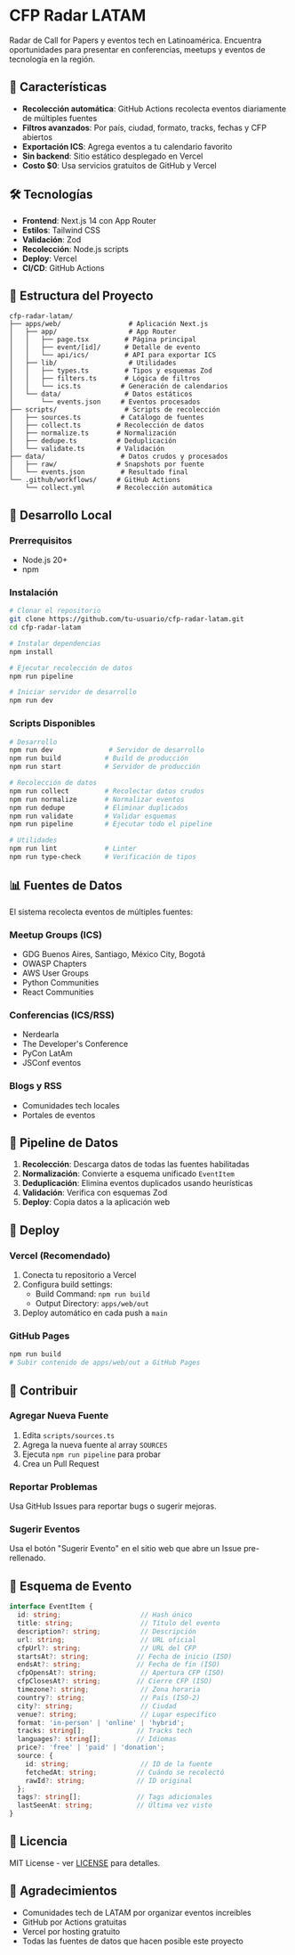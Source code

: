 # CFP Radar LATAM

Radar de Call for Papers y eventos tech en Latinoamérica. Encuentra oportunidades para presentar en conferencias, meetups y eventos de tecnología en la región.

## 🚀 Características

- **Recolección automática**: GitHub Actions recolecta eventos diariamente de múltiples fuentes
- **Filtros avanzados**: Por país, ciudad, formato, tracks, fechas y CFP abiertos
- **Exportación ICS**: Agrega eventos a tu calendario favorito
- **Sin backend**: Sitio estático desplegado en Vercel
- **Costo $0**: Usa servicios gratuitos de GitHub y Vercel

## 🛠️ Tecnologías

- **Frontend**: Next.js 14 con App Router
- **Estilos**: Tailwind CSS
- **Validación**: Zod
- **Recolección**: Node.js scripts
- **Deploy**: Vercel
- **CI/CD**: GitHub Actions

## 📁 Estructura del Proyecto

```
cfp-radar-latam/
├── apps/web/                 # Aplicación Next.js
│   ├── app/                  # App Router
│   │   ├── page.tsx         # Página principal
│   │   ├── event/[id]/      # Detalle de evento
│   │   └── api/ics/         # API para exportar ICS
│   ├── lib/                  # Utilidades
│   │   ├── types.ts         # Tipos y esquemas Zod
│   │   ├── filters.ts       # Lógica de filtros
│   │   └── ics.ts          # Generación de calendarios
│   └── data/                # Datos estáticos
│       └── events.json     # Eventos procesados
├── scripts/                 # Scripts de recolección
│   ├── sources.ts          # Catálogo de fuentes
│   ├── collect.ts         # Recolección de datos
│   ├── normalize.ts       # Normalización
│   ├── dedupe.ts          # Deduplicación
│   └── validate.ts        # Validación
├── data/                   # Datos crudos y procesados
│   ├── raw/               # Snapshots por fuente
│   └── events.json         # Resultado final
└── .github/workflows/     # GitHub Actions
    └── collect.yml        # Recolección automática
```

## 🔧 Desarrollo Local

### Prerrequisitos

- Node.js 20+
- npm

### Instalación

```bash
# Clonar el repositorio
git clone https://github.com/tu-usuario/cfp-radar-latam.git
cd cfp-radar-latam

# Instalar dependencias
npm install

# Ejecutar recolección de datos
npm run pipeline

# Iniciar servidor de desarrollo
npm run dev
```

### Scripts Disponibles

```bash
# Desarrollo
npm run dev              # Servidor de desarrollo
npm run build           # Build de producción
npm run start           # Servidor de producción

# Recolección de datos
npm run collect         # Recolectar datos crudos
npm run normalize       # Normalizar eventos
npm run dedupe          # Eliminar duplicados
npm run validate        # Validar esquemas
npm run pipeline        # Ejecutar todo el pipeline

# Utilidades
npm run lint            # Linter
npm run type-check      # Verificación de tipos
```

## 📊 Fuentes de Datos

El sistema recolecta eventos de múltiples fuentes:

### Meetup Groups (ICS)
- GDG Buenos Aires, Santiago, México City, Bogotá
- OWASP Chapters
- AWS User Groups
- Python Communities
- React Communities

### Conferencias (ICS/RSS)
- Nerdearla
- The Developer's Conference
- PyCon LatAm
- JSConf eventos

### Blogs y RSS
- Comunidades tech locales
- Portales de eventos

## 🔄 Pipeline de Datos

1. **Recolección**: Descarga datos de todas las fuentes habilitadas
2. **Normalización**: Convierte a esquema unificado `EventItem`
3. **Deduplicación**: Elimina eventos duplicados usando heurísticas
4. **Validación**: Verifica con esquemas Zod
5. **Deploy**: Copia datos a la aplicación web

## 🚀 Deploy

### Vercel (Recomendado)

1. Conecta tu repositorio a Vercel
2. Configura build settings:
   - Build Command: `npm run build`
   - Output Directory: `apps/web/out`
3. Deploy automático en cada push a `main`

### GitHub Pages

```bash
npm run build
# Subir contenido de apps/web/out a GitHub Pages
```

## 🤝 Contribuir

### Agregar Nueva Fuente

1. Edita `scripts/sources.ts`
2. Agrega la nueva fuente al array `SOURCES`
3. Ejecuta `npm run pipeline` para probar
4. Crea un Pull Request

### Reportar Problemas

Usa GitHub Issues para reportar bugs o sugerir mejoras.

### Sugerir Eventos

Usa el botón "Sugerir Evento" en el sitio web que abre un Issue pre-rellenado.

## 📝 Esquema de Evento

```typescript
interface EventItem {
  id: string;                    // Hash único
  title: string;                 // Título del evento
  description?: string;          // Descripción
  url: string;                   // URL oficial
  cfpUrl?: string;               // URL del CFP
  startsAt?: string;            // Fecha de inicio (ISO)
  endsAt?: string;              // Fecha de fin (ISO)
  cfpOpensAt?: string;           // Apertura CFP (ISO)
  cfpClosesAt?: string;         // Cierre CFP (ISO)
  timezone?: string;             // Zona horaria
  country?: string;              // País (ISO-2)
  city?: string;                 // Ciudad
  venue?: string;                // Lugar específico
  format: 'in-person' | 'online' | 'hybrid';
  tracks: string[];             // Tracks tech
  languages?: string[];         // Idiomas
  price?: 'free' | 'paid' | 'donation';
  source: {
    id: string;                  // ID de la fuente
    fetchedAt: string;          // Cuándo se recolectó
    rawId?: string;             // ID original
  };
  tags?: string[];              // Tags adicionales
  lastSeenAt: string;           // Última vez visto
}
```

## 📄 Licencia

MIT License - ver [LICENSE](LICENSE) para detalles.

## 🙏 Agradecimientos

- Comunidades tech de LATAM por organizar eventos increíbles
- GitHub por Actions gratuitas
- Vercel por hosting gratuito
- Todas las fuentes de datos que hacen posible este proyecto
